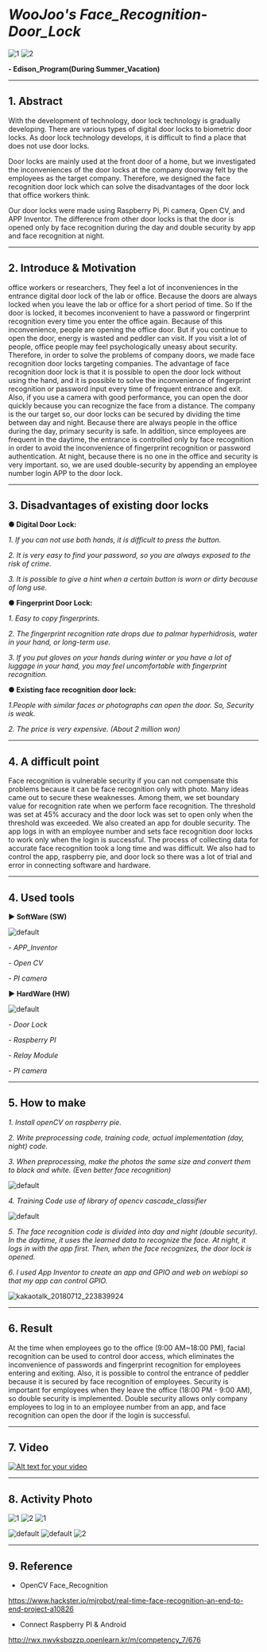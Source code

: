 # *WooJoo's* *Face_Recognition-Door_Lock*



![1](https://user-images.githubusercontent.com/29946480/42638465-ac6ee44e-8628-11e8-91e4-b1b6b9156a3c.png)
![2](https://user-images.githubusercontent.com/29946480/42638466-ac9670d6-8628-11e8-99e5-c7e7fde5e105.png)


**- Edison_Program(During Summer_Vacation)** 

----------------------------------------------------------------------------------------------------------------------------------------

## 1. Abstract

With the development of technology, door lock technology is gradually developing. There are various types of digital door locks to biometric door locks. As door lock technology develops, it is difficult to find a place that does not use door locks. 

Door locks are mainly used at the front door of a home, but we investigated the inconveniences of the door locks at the company doorway felt by the employees as the target company. Therefore, we designed the face recognition door lock which can solve the disadvantages of the door lock that office workers think. 

Our door locks were made using Raspberry Pi, Pi camera, Open CV, and APP Inventor. The difference from other door locks is that the door is opened only by face recognition during the day and double security by app and face recognition at night.

----------------------------------------------------------------------------------------------------------------------------------------

## 2. Introduce & Motivation
 
 office workers or researchers, They feel a lot of inconveniences in the entrance digital door lock of the lab or office. Because the doors are always locked when you leave the lab or office for a short period of time. So If the door is locked, it becomes inconvenient to have a password or fingerprint recognition every time you enter the office again. Because of this inconvenience, people are opening the office door. But if you continue to open the door, energy is wasted and peddler can visit. If you visit a lot of people, office people may feel psychologically uneasy about security. Therefore, in order to solve the problems of company doors, we made face recognition door locks targeting companies. The advantage of face recognition door lock is that it is possible to open the door lock without using the hand, and it is possible to solve the inconvenience of fingerprint recognition or password input every time of frequent entrance and exit. 
Also, if you use a camera with good performance, you can open the door quickly because you can recognize the face from a distance. The company is the our target so, our door locks can be secured by dividing the time between day and night. Because there are always people in the office during the day, primary security is safe. In addition, since employees are frequent in the daytime, the entrance is controlled only by face recognition in order to avoid the inconvenience of fingerprint recognition or password authentication. At night, because there is no one in the office and security is very important.
so, we are used double-security by appending an employee number login APP to the door lock.

---------------------------------------------------------------------------------------------------------------------------------------


## 3. Disadvantages of existing door locks




**● Digital Door Lock:**



*1. If you can not use both hands, it is difficult to press the button.*

*2. It is very easy to find your password, so you are always exposed to the risk of crime.*

*3. It is possible to give a hint when a certain button is worn or dirty because of long use.*




**● Fingerprint Door Lock:**



*1. Easy to copy fingerprints.*

*2. The fingerprint recognition rate drops due to palmar hyperhidrosis, water in your hand, or long-term use.*

*3. If you put gloves on your hands during winter or you have a lot of luggage in your hand, you may feel uncomfortable with fingerprint recognition.*





**● Existing face recognition door lock:**



*1.People with similar faces or photographs can open the door. So, Security is weak.*

*2. The price is very expensive. (About 2 million won)*

--------------------------------------------------------------------------------------------------------------------------------------


## 4. A difficult point


Face recognition is vulnerable security if you can not compensate this problems because it can be face recognition only with photo.
Many ideas came out to secure these weaknesses. Among them, we set boundary value for recognition rate when we perform face recognition. The threshold was set at 45% accuracy and the door lock was set to open only when the threshold was exceeded. We also created an app for double security. The app logs in with an employee number and sets face recognition door locks to work only when the login is successful. The process of collecting data for accurate face recognition took a long time and was difficult. We also had to control the app, raspberry pie, and door lock so there was a lot of trial and error in connecting software and hardware.

--------------------------------------------------------------------------------------------------------------------------------------


## 4. Used tools


**▶ SoftWare (SW)**

![default](https://user-images.githubusercontent.com/29946480/42637879-33c7ecd0-8627-11e8-9d1f-bc0c48ae355c.JPG)


*- APP_Inventor*

*- Open CV*

*- PI camera*



**▶ HardWare (HW)**


![default](https://user-images.githubusercontent.com/29946480/42637889-389366f4-8627-11e8-8287-05e7e222f5de.JPG)


*- Door Lock*

*- Raspberry PI*

*- Relay Module*

*- PI camera*

------------------------------------------------------------------------------------------------------------------------------------


## 5. How to make


*1. Install openCV on raspberry pie.*

*2. Write preprocessing code, training code, actual implementation (day, night) code.*

*3. When preprocessing, make the photos the same size and convert them to black and white.
(Even better face recognition)*

![default](https://user-images.githubusercontent.com/29946480/42637929-50942c0c-8627-11e8-976e-c7f8e359b84a.jpg)

*4. Training Code use of library of opencv cascade_classifier*

![default](https://user-images.githubusercontent.com/29946480/42637937-56159706-8627-11e8-8122-4c6b340e8ec2.jpg)

*5. The face recognition code is divided into day and night (double security). In the daytime, it uses the learned data to recognize the face. At night, it logs in with the app first. Then, when the face recognizes, the door lock is opened.*

*6. I used App Inventor to create an app and GPIO and web on webiopi so that my app can control GPIO.*

![kakaotalk_20180712_223839924](https://user-images.githubusercontent.com/29946480/42637862-2a1d026a-8627-11e8-8a40-087c3ac0cb93.jpg)



------------------------------------------------------------------------------------------------------------------------------------


## 6. Result

At the time when employees go to the office (9:00 AM~18:00 PM), facial recognition can be used to control door access, which eliminates the inconvenience of passwords and fingerprint recognition for employees entering and exiting. Also, it is possible to control the entrance of peddler because it is secured by face recognition of employees. Security is important for employees when they leave the office (18:00 PM - 9:00 AM), so double security is implemented. Double security allows only company employees to log in to an employee number from an app, and face recognition can open the door if the login is successful.


----------------------------------------------------------------------------------------------------------------------------------------

## 7. Video


[![Alt text for your video](https://img.youtube.com/vi/NYV56jPs7io/0.jpg)](https://www.youtube.com/watch?v=NYV56jPs7io)

---------------------------------------------------------------------------------------------------------------------------------------
## 8. Activity Photo


<div>
 
![1](https://user-images.githubusercontent.com/29946480/42637818-13a1fec8-8627-11e8-91cd-52eab3b0f2b2.jpg)
![2](https://user-images.githubusercontent.com/29946480/42637837-19f85984-8627-11e8-867b-b39ab022e19a.jpg)
![1](https://user-images.githubusercontent.com/29946480/42637850-233c9154-8627-11e8-819a-e7d986900e9d.jpg)

</div>

<div>
 
![default](https://user-images.githubusercontent.com/29946480/42637951-5c941d5a-8627-11e8-8379-dd63a13532d5.jpg)
![default](https://user-images.githubusercontent.com/29946480/42637903-4157f78c-8627-11e8-810e-915feefb0d22.jpg)
![2](https://user-images.githubusercontent.com/29946480/42637911-46ea1400-8627-11e8-8706-a8a874142d31.jpg)

</div>


-------------------------------------------------------------------------------------------------------------------------------------


## 9. Reference



- OpenCV Face_Recognition

https://www.hackster.io/mjrobot/real-time-face-recognition-an-end-to-end-project-a10826
  
- Connect Raspberry PI & Android

http://rwx.nwvksbqzzp.openlearn.kr/m/competency_7/676 
  
